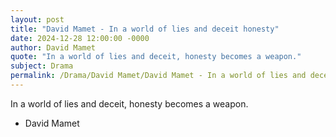 ```yaml
---
layout: post
title: "David Mamet - In a world of lies and deceit honesty"
date: 2024-12-28 12:00:00 -0000
author: David Mamet
quote: "In a world of lies and deceit, honesty becomes a weapon."
subject: Drama
permalink: /Drama/David Mamet/David Mamet - In a world of lies and deceit honesty
---
```


In a world of lies and deceit, honesty becomes a weapon.

- David Mamet
